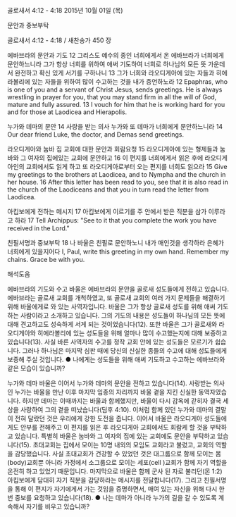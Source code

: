 골로새서 4:12 - 4:18 
2015년 10월 01일 (목)

문안과 중보부탁



골로새서 4:12 - 4:18 / 새찬송가 450 장


에바브라의 문안과 기도
12 그리스도 예수의 종인 너희에게서 온 에바브라가 너희에게 문안하느니라 그가 항상 너희를 위하여 애써 기도하여 너희로 하나님의 모든 뜻 가운데서 완전하고 확신 있게 서기를 구하나니 13 그가 너희와 라오디게아에 있는 자들과 히에라볼리에 있는 자들을 위하여 많이 수고하는 것을 내가 증언하노라
12 Epaphras, who is one of you and a servant of Christ Jesus, sends greetings. He is always wrestling in prayer for you, that you may stand firm in all the will of God, mature and fully assured. 13 I vouch for him that he is working hard for you and for those at Laodicea and Hierapolis. 

누가와 데마의 문안
14 사랑을 받는 의사 누가와 또 데마가 너희에게 문안하느니라
14 Our dear friend Luke, the doctor, and Demas send greetings.

라오디게아와 눔바 집 교회에 대한 문안과 회람요청
15 라오디게아에 있는 형제들과 눔바와 그 여자의 집에있는 교회에 문안하고 16 이 편지를 너희에게서 읽은 후에 라오디게아인의 교회에서도 읽게 하고 또 라오디게아로부터 오는 편지를 너희도 읽으라
15 Give my greetings to the brothers at Laodicea, and to Nympha and the church in her house. 16 After this letter has been read to you, see that it is also read in the church of the Laodiceans and that you in turn read the letter from Laodicea. 

아킵보에게 전하는 메시지
17 아킵보에게 이르기를 주 안에서 받은 직분을 삼가 이루라고 하라 
17 Tell Archippus: "See to it that you complete the work you have received in the Lord." 

친필서명과 중보부탁
18 나 바울은 친필로 문안하노니 내가 매인것을 생각하라 은혜가 너희에게 있을지어다
I, Paul, write this greeting in my own hand. Remember my chains. Grace be with you.

해석도움





에바브라의 기도와 수고 
바울은 에바브라의 문안을 골로새 성도들에게 전하고 있습니다. 에바브라는 골로새 교회를 개척하였고, 또 골로새 교회의 여러 가지 문제들을 해결하기 위해 바울에게로 와 있는 사역자입니다. 바울은 그가 항상 골로새 성도를 위해 애써 기도하는 사람이라고 소개하고 있습니다. 그의 기도의 내용은 성도들이 하나님의 모든 뜻에 대해 견고하고도 성숙하게 서게 되는 것이었습니다(12). 또한 바울은 그가 골로새와 라오디게아와 히에라볼리에 있는 성도들을 위해 얼마나 많이 수고했는지에 대해 보증하고 있습니다(13). 사실 바른 사역자의 수고를 정작 교회 안에 있는 성도들은 모르기가 쉽습니다. 그러나 하나님은 마지막 심판 때에 당신의 신실한 종들의 수고에 대해 성도들에게 보증해 주실 것입니다.
● 나에게는 성도들을 위해 애써 기도하고 수고하는 에바브라와 같은 모습이 있습니까?

누가와 데마 
바울은 이어서 누가와 데마의 문안을 전하고 있습니다(14). 사랑받는 의사인 누가는 바울을 만난 이후 마지막 임종의 자리까지 바울 곁을 지킨 신실한 동역자였습니다. 하지만 데마는 이때까지는 바울과 함께했지만, 바울이 다시 감옥에 갇히자 결국 세상을 사랑하여 그의 곁을 떠났습니다(딤후 4:10). 이처럼 함께 있던 누가와 데마의 결말이 전혀 달랐던 것은 우리에게 강한 도전을 줍니다. 이어서 바울은 라오디게아 성도들에게도 안부를 전해주고 이 편지를 읽은 후 라오디게아 교회에서도 회람케 할 것을 부탁하고 있습니다. 특별히 바울은 눔바와 그 여자의 집에 있는 교회에도 문안을 부탁하고 있습니다(15). 초대교회는 집에서 모이는 10명 내외의 모임도 교회라고 불렀고, 교회의 역할을 감당했습니다. 사실 초대교회가 건강할 수 있었던 것은 대그룹으로 함께 모이는 몸(body)교회뿐 아니라 가정에서 소그룹으로 모이는 세포(cell )교회가 함께 자기 역할을 온전히 하고 있었기 때문입니다. 마지막으로 바울은 함께 군사 된 자로 불리던(몬 1:2) 아킵보에게 담대히 자기 직분을 감당하라는 메시지를 전달합니다(17). 그리고 친필서명을 통해 이 편지가 자기에게서 가는 것임을 증명하면서, 매여 있는 자신을 위해 다시 한 번 중보를 요청하고 있습니다(18).
● 나는 데마가 아니라 누가의 길을 갈 수 있도록 계속해서 자기를 비우고 있습니까?
